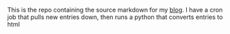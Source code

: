 This is the repo containing the source markdown for my [blog](https://blog.ranch.legal).
I have a cron job that pulls new entries down, then runs a python that converts entries to html